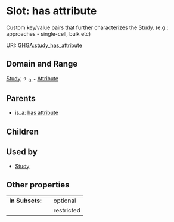 
# Slot: has attribute


Custom key/value pairs that further characterizes the Study. (e.g.: approaches - single-cell, bulk etc)

URI: [GHGA:study_has_attribute](https://w3id.org/GHGA/study_has_attribute)


## Domain and Range

[Study](Study.md) &#8594;  <sub>0..\*</sub> [Attribute](Attribute.md)

## Parents

 *  is_a: [has attribute](has_attribute.md)

## Children


## Used by

 * [Study](Study.md)

## Other properties

|  |  |  |
| --- | --- | --- |
| **In Subsets:** | | optional |
|  | | restricted |

